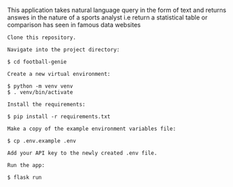 This application takes natural language query in the form of text and returns answes in the nature of a sports analyst
i.e return a statistical table or comparison has seen in famous data websites 

    Clone this repository.

    Navigate into the project directory:

    $ cd football-genie

    Create a new virtual environment:

    $ python -m venv venv
    $ . venv/bin/activate

    Install the requirements:

    $ pip install -r requirements.txt

    Make a copy of the example environment variables file:

    $ cp .env.example .env

    Add your API key to the newly created .env file.

    Run the app:

    $ flask run


